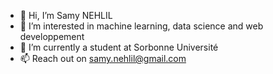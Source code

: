 - 👋 Hi, I’m Samy NEHLIL
- 👀 I’m interested in machine learning, data science and web developpement
- 🌱 I’m currently a student at Sorbonne Université
- 📫 Reach out on samy.nehlil@gmail.com
<!---
samynhl/samynhl is a ✨ special ✨ repository because its `README.md` (this file) appears on your GitHub profile.
You can click the Preview link to take a look at your changes.
--->
